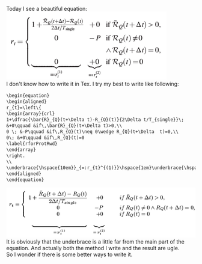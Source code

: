 Today I see a beautiful equation:
![How Pretty This Equation Is](/prettybrace.png)  
I don't know how to write it in Tex.
I try my best to write like following:
```
\begin{equation}
\begin{aligned}
r_{t}=\left\{
\begin{array}{crl}
1+\dfrac{\bar{R}_{Q}(t+\Delta t)-R_{Q}(t)}{2\Delta t/T_{single}}\; &+0\qquad &if\,\bar{R}_{Q}(t+\Delta t)>0,\\
0 \; &-P\qquad &if\,R_{Q}(t)\neq 0\wedge R_{Q}(t+\Delta  t)=0,\\
0\; &+0\qquad &if\,R_{Q}(t)=0
\label{rforProtRwd}
\end{array}
\right.
\\
\underbrace{\hspace{10em}}_{=:r_{t}^{(1)}}\hspace{1em}\underbrace{\hspace{2em}}_{=:r_{t}^{(2)}}\hspace{17em}
\end{aligned}
\end{equation}
```
![My Ugle Brace](https://github.com/freshn/How-To-Write-A-Beautiful-Brace-In-Tex/blob/master/mybrace.png?raw=true)  
It is obviously that the underbrace is a little far from the main part of the equation. And actually both the method I write and the result are ugle.  
So I wonder if there is some better ways to write it.
